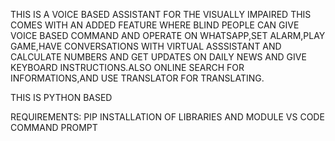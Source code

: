 THIS IS A VOICE BASED ASSISTANT FOR THE VISUALLY IMPAIRED THIS COMES WITH AN ADDED FEATURE WHERE BLIND PEOPLE CAN GIVE VOICE BASED COMMAND AND OPERATE ON WHATSAPP,SET ALARM,PLAY GAME,HAVE CONVERSATIONS WITH VIRTUAL ASSSISTANT AND CALCULATE NUMBERS AND GET UPDATES ON DAILY NEWS AND GIVE KEYBOARD INSTRUCTIONS.ALSO ONLINE SEARCH FOR INFORMATIONS,AND USE TRANSLATOR FOR TRANSLATING.

THIS IS PYTHON BASED

REQUIREMENTS:
PIP INSTALLATION OF LIBRARIES AND MODULE
VS CODE
COMMAND PROMPT
